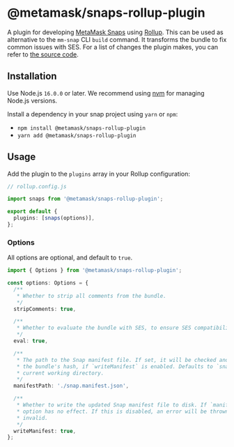 # @metamask/snaps-rollup-plugin

A plugin for developing [MetaMask Snaps](https://docs.metamask.io/guide/snaps.html) using [Rollup](https://rollupjs.org/). This can be used as alternative to the `mm-snap` CLI `build` command. It transforms the bundle to fix common issues with SES. For a list of changes the plugin makes, you can refer to [the source code](../utils/src/post-process.ts).

## Installation

Use Node.js `16.0.0` or later. We recommend using [nvm](https://github.com/nvm-sh/nvm) for managing Node.js versions.

Install a dependency in your snap project using `yarn` or `npm`:

- `npm install @metamask/snaps-rollup-plugin`
- `yarn add @metamask/snaps-rollup-plugin`

## Usage

Add the plugin to the `plugins` array in your Rollup configuration:

```ts
// rollup.config.js

import snaps from '@metamask/snaps-rollup-plugin';

export default {
  plugins: [snaps(options)],
};
```

### Options

All options are optional, and default to `true`.

```ts
import { Options } from '@metamask/snaps-rollup-plugin';

const options: Options = {
  /**
   * Whether to strip all comments from the bundle.
   */
  stripComments: true,

  /**
   * Whether to evaluate the bundle with SES, to ensure SES compatibility.
   */
  eval: true,

  /**
   * The path to the Snap manifest file. If set, it will be checked and automatically updated with
   * the bundle's hash, if `writeManifest` is enabled. Defaults to `snap/manifest.json` in the
   * current working directory.
   */
  manifestPath: './snap.manifest.json',

  /**
   * Whether to write the updated Snap manifest file to disk. If `manifestPath` is not set, this
   * option has no effect. If this is disabled, an error will be thrown if the manifest file is
   * invalid.
   */
  writeManifest: true,
};
```
